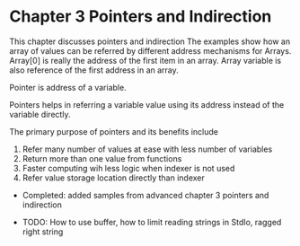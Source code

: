 # Chapter 3 Pointers and Indirection

This chapter discusses pointers and indirection
The examples show how an array of values can be referred by different address mechanisms for Arrays. 
Array[0] is really the address of the first item in an array.
Array variable is also reference of the first address in an array.


Pointer is address of a variable.

Pointers helps in referring a variable value using its address instead of the variable directly.

The primary purpose of pointers and its benefits include

1. Refer many number of values at ease with less number of variables
2. Return more than one value from functions
3. Faster computing wih less logic when indexer is not used
4. Refer value storage location directly than indexer

* Completed:
added samples from advanced chapter 3 pointers and indirection


* TODO: 
How to use buffer, how to limit reading strings in StdIo, ragged right string

